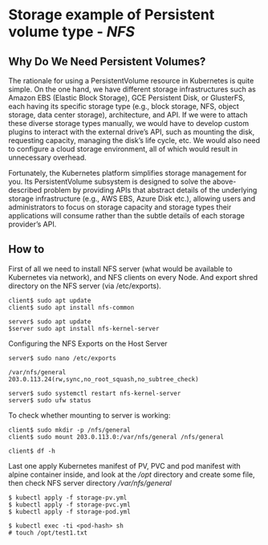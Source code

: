 # Storage example of Persistent volume type - *NFS* 

## Why Do We Need Persistent Volumes?
The rationale for using a PersistentVolume  resource in Kubernetes is quite simple. On the one hand, we have different storage infrastructures such as Amazon EBS (Elastic Block Storage), GCE Persistent Disk, or GlusterFS, each having its specific storage type (e.g., block storage, NFS, object storage, data center storage), architecture, and API. If we were to attach these diverse storage types manually, we would have to develop custom plugins to interact with the external drive’s API, such as mounting the disk, requesting capacity, managing the disk’s life cycle, etc. We would also need to configure a cloud storage environment, all of which would result in unnecessary overhead.

Fortunately, the Kubernetes platform simplifies storage management for you. Its PersistentVolume  subsystem is designed to solve the above-described problem by providing APIs that abstract details of the underlying storage infrastructure (e.g., AWS EBS, Azure Disk etc.), allowing users and administrators to focus on storage capacity and storage types their applications will consume rather than the subtle details of each storage provider’s API.

## How to
First of all we need to install NFS server (what would be available to Kubernetes via network), and NFS clients on every Node.
And export shred directory on the NFS server (via /etc/exports).
```
client$ sudo apt update
client$ sudo apt install nfs-common
 
server$ sudo apt update
$server sudo apt install nfs-kernel-server
``` 
Configuring the NFS Exports on the Host Server
```
server$ sudo nano /etc/exports

/var/nfs/general    203.0.113.24(rw,sync,no_root_squash,no_subtree_check)

server$ sudo systemctl restart nfs-kernel-server
server$ sudo ufw status
```

To check whether mounting to server is working:
```
client$ sudo mkdir -p /nfs/general 
client$ sudo mount 203.0.113.0:/var/nfs/general /nfs/general

client$ df -h
```

Last one apply Kubernetes manifest of PV, PVC and pod manifest with alpine container inside, and look at the */opt* directory
and create some file, then check NFS server directory */var/nfs/general* 
```
$ kubectl apply -f storage-pv.yml
$ kubectl apply -f storage-pvc.yml
$ kubectl apply -f storage-pod.yml

$ kubectl exec -ti <pod-hash> sh
# touch /opt/test1.txt
```






